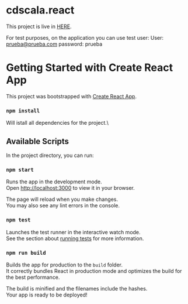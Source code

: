 # cdscala.react

This project is live in [HERE](https://cdscala.github.io/cdscala.react/).

For test purposes, on the application you can use test user: 
User: prueba@prueba.com
password: prueba

# Getting Started with Create React App

This project was bootstrapped with [Create React App](https://github.com/facebook/create-react-app).
### `npm install`

Will istall all dependencies for the project.\

## Available Scripts

In the project directory, you can run:

### `npm start`

Runs the app in the development mode.\
Open [http://localhost:3000](http://localhost:3000) to view it in your browser.

The page will reload when you make changes.\
You may also see any lint errors in the console.

### `npm test`

Launches the test runner in the interactive watch mode.\
See the section about [running tests](https://facebook.github.io/create-react-app/docs/running-tests) for more information.

### `npm run build`

Builds the app for production to the `build` folder.\
It correctly bundles React in production mode and optimizes the build for the best performance.

The build is minified and the filenames include the hashes.\
Your app is ready to be deployed!



